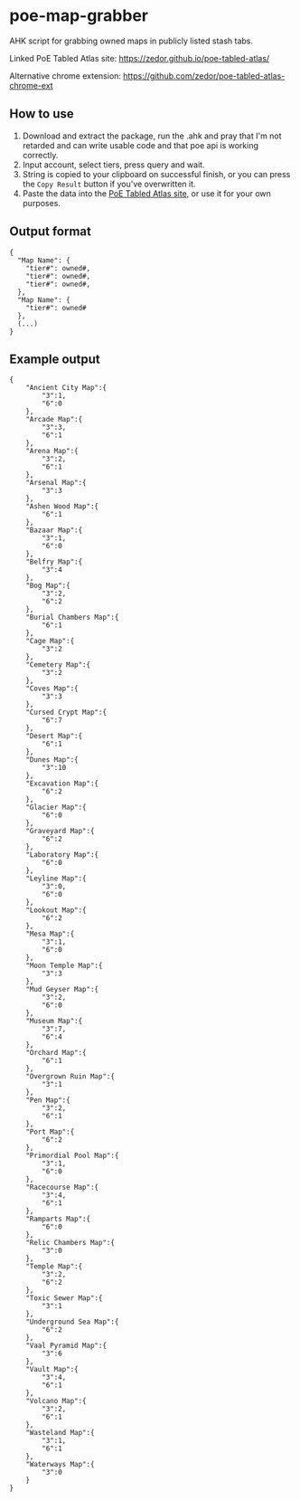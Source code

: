 # poe-map-grabber
AHK script for grabbing owned maps in publicly listed stash tabs.

Linked PoE Tabled Atlas site: https://zedor.github.io/poe-tabled-atlas/

Alternative chrome extension: https://github.com/zedor/poe-tabled-atlas-chrome-ext

## How to use

1. Download and extract the package, run the .ahk and pray that I'm not retarded and can write usable code and that poe api is working correctly.
2. Input account, select tiers, press query and wait.
3. String is copied to your clipboard on successful finish, or you can press the ```Copy Result``` button if you've overwritten it.
4. Paste the data into the [PoE Tabled Atlas site](https://zedor.github.io/poe-tabled-atlas/), or use it for your own purposes.

## Output format

```
{
  "Map Name": {
    "tier#": owned#,
    "tier#": owned#,
    "tier#": owned#,
  },
  "Map Name": {
    "tier#": owned#
  },
  (...)
}
```

## Example output

```
{
    "Ancient City Map":{
        "3":1,
        "6":0
    },
    "Arcade Map":{
        "3":3,
        "6":1
    },
    "Arena Map":{
        "3":2,
        "6":1
    },
    "Arsenal Map":{
        "3":3
    },
    "Ashen Wood Map":{
        "6":1
    },
    "Bazaar Map":{
        "3":1,
        "6":0
    },
    "Belfry Map":{
        "3":4
    },
    "Bog Map":{
        "3":2,
        "6":2
    },
    "Burial Chambers Map":{
        "6":1
    },
    "Cage Map":{
        "3":2
    },
    "Cemetery Map":{
        "3":2
    },
    "Coves Map":{
        "3":3
    },
    "Cursed Crypt Map":{
        "6":7
    },
    "Desert Map":{
        "6":1
    },
    "Dunes Map":{
        "3":10
    },
    "Excavation Map":{
        "6":2
    },
    "Glacier Map":{
        "6":0
    },
    "Graveyard Map":{
        "6":2
    },
    "Laboratory Map":{
        "6":0
    },
    "Leyline Map":{
        "3":0,
        "6":0
    },
    "Lookout Map":{
        "6":2
    },
    "Mesa Map":{
        "3":1,
        "6":0
    },
    "Moon Temple Map":{
        "3":3
    },
    "Mud Geyser Map":{
        "3":2,
        "6":0
    },
    "Museum Map":{
        "3":7,
        "6":4
    },
    "Orchard Map":{
        "6":1
    },
    "Overgrown Ruin Map":{
        "3":1
    },
    "Pen Map":{
        "3":2,
        "6":1
    },
    "Port Map":{
        "6":2
    },
    "Primordial Pool Map":{
        "3":1,
        "6":0
    },
    "Racecourse Map":{
        "3":4,
        "6":1
    },
    "Ramparts Map":{
        "6":0
    },
    "Relic Chambers Map":{
        "3":0
    },
    "Temple Map":{
        "3":2,
        "6":2
    },
    "Toxic Sewer Map":{
        "3":1
    },
    "Underground Sea Map":{
        "6":2
    },
    "Vaal Pyramid Map":{
        "3":6
    },
    "Vault Map":{
        "3":4,
        "6":1
    },
    "Volcano Map":{
        "3":2,
        "6":1
    },
    "Wasteland Map":{
        "3":1,
        "6":1
    },
    "Waterways Map":{
        "3":0
    }
}
```
